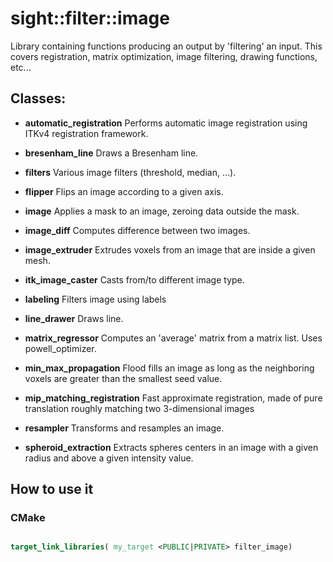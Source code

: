 # sight::filter::image

Library containing functions producing an output by 'filtering' an input. This covers registration, 
matrix optimization, image filtering, drawing functions, etc...

## Classes:

- **automatic_registration**
  Performs automatic image registration using ITKv4 registration framework.

- **bresenham_line**
  Draws a Bresenham line.

- **filters**
  Various image filters (threshold, median, ...).

- **flipper**
  Flips an image according to a given axis.

- **image**
  Applies a mask to an image, zeroing data outside the mask.

- **image_diff**
  Computes difference between two images.

- **image_extruder**
  Extrudes voxels from an image that are inside a given mesh.

- **itk_image_caster**
  Casts from/to different image type.

- **labeling**
  Filters image using labels

- **line_drawer**
  Draws line.

- **matrix_regressor**
  Computes an 'average' matrix from a matrix list. Uses powell_optimizer.

- **min_max_propagation**
  Flood fills an image as long as the neighboring voxels are greater than the smallest seed value.

- **mip_matching_registration**
  Fast approximate registration, made of pure translation roughly matching two 3-dimensional images

- **resampler**
  Transforms and resamples an image.

- **spheroid_extraction**
  Extracts spheres centers in an image with a given radius and above a given intensity value.


## How to use it

### CMake

```cmake

target_link_libraries( my_target <PUBLIC|PRIVATE> filter_image)

```


